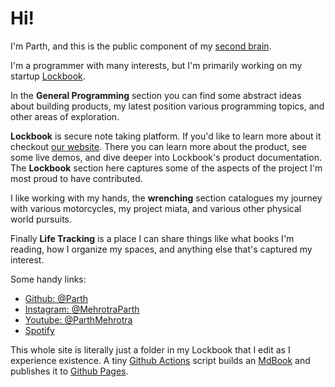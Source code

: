 # Hi!

I'm Parth, and this is the public component of my [second brain](https://www.buildingasecondbrain.com/). 

I'm a programmer with many interests, but I'm primarily working on my startup [Lockbook](https://lockbook.net).

In the **General Programming** section you can find some abstract ideas about building products, my latest position various programming topics, and other areas of exploration.

**Lockbook** is secure note taking platform. If you'd like to learn more about it checkout [our website](https://lockbook.net). There you can learn more about the product, see some live demos, and dive deeper into Lockbook's product documentation. The **Lockbook** section here captures some of the aspects of the project I'm most proud to have contributed.

I like working with my hands, the **wrenching** section catalogues my journey with various motorcycles, my project miata, and various other physical world pursuits.

Finally **Life Tracking** is a place I can share things like what books I'm reading, how I organize my spaces, and anything else that's captured my interest.

Some handy links:
- [Github: @Parth](https://github.com/parth) 
- [Instagram: @MehrotraParth](https://www.instagram.com/mehrotraparth)
- [Youtube: @ParthMehrotra](https://www.youtube.com/@ParthMehrotra)
- [Spotify](https://open.spotify.com/user/1246406255?si=74cbe323cc604663)

 This whole site is literally just a folder in my Lockbook that I edit as I experience existence. A tiny [Github Actions](https://github.com/Parth/parth.cafe/tree/master/.github/workflows) script builds an [MdBook](https://rust-lang.github.io/mdBook/) and publishes it to [Github Pages](https://pages.github.com/). 